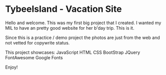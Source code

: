 # TybeeIsland - Vacation Site 
Hello and welcome. This was my first big project that I created. I wanted my MIL to have an pretty good website for her b'day trip. This is it. 

Since this is a practice / demo project the photos are just from the web and not vetted for copywrite status. 

This project showcases:
JavaScript
HTML
CSS
BootStrap
JQuery 
FontAwesome
Google Fonts

Enjoy!

